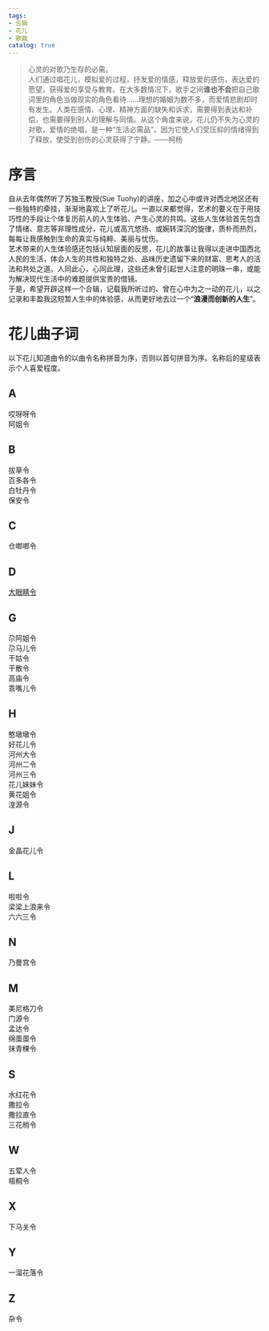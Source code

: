 ```yaml
---  
tags:  
- 合辑  
- 花儿  
- 歌曲  
catalog: true  
---  
```

> 心灵的对歌乃生存的必需。  
> 人们通过唱花儿，模拟爱的过程，抒发爱的情感，释放爱的感伤，表达爱的愿望，获得爱的享受与教育。在大多数情况下，歌手之间**谁也不会**把自己歌词里的角色当做现实的角色看待……理想的婚姻为数不多，而爱情悲剧却时有发生。人类在感情、心理、精神方面的缺失和诉求，需要得到表达和补偿，也需要得到别人的理解与同情。从这个角度来说，花儿仍不失为心灵的对歌，爱情的绝唱，是一种“生活必需品”。因为它使人们受压抑的情绪得到了释放，使受到创伤的心灵获得了宁静。——柯杨  


# 序言  
自从去年偶然听了苏独玉教授(Sue Tuohy)的讲座，加之心中或许对西北地区还有一些独特的牵挂，渐渐地喜欢上了听花儿。一直以来都觉得，艺术的要义在于用技巧性的手段让个体复历前人的人生体验、产生心灵的共鸣。这些人生体验首先包含了情绪、意志等非理性成分，花儿或高亢悠扬、或婉转深沉的旋律，质朴而热烈，每每让我感触到生命的真实与纯粹、美丽与忧伤。  
艺术带来的人生体验感还包括认知层面的反思，花儿的故事让我得以走进中国西北人民的生活，体会人生的共性和独特之处、品味历史遗留下来的财富、思考人的活法和共处之道。人同此心，心同此理，这些还未曾引起世人注意的明珠一串，或能为解决现代生活中的难题提供宝贵的借镜。  
于是，希望开辟这样一个合辑，记载我所听过的、曾在心中为之一动的花儿，以之记录和丰盈我这短暂人生中的体验感，从而更好地去过一个“**浪漫而创新的人生**”。  
# 花儿曲子词  
以下花儿知道曲令的以曲令名称拼音为序，否则以首句拼音为序。名称后的星级表示个人喜爱程度。  
## A  
哎呀呀令  
阿姐令  

## B  
拔草令  
百多各令  
白牡丹令  
保安令  

## C  
仓啷啷令  

## D  
[大眼睛令](<https://yuentsheh.github.io/_posts/Hua'er/大眼睛令.md/>) 

## G  
尕阿姐令  
尕马儿令  
干姑令  
干散令  
高庙令  
乖嘴儿令  

## H  
憨墩墩令  
好花儿令  
河州大令  
河州二令  
河州三令  
花儿妹妹令  
黄花姐令  
湟源令  

## J  
金晶花儿令  

## L  
啦啦令  
梁梁上浪来令  
六六三令  

## N  
乃曼宫令  

## M  
美尼格刀令  
门源令  
孟达令  
绵蛋蛋令  
抹青稞令  

## S  
水红花令  
撒拉令  
撒拉直令  
三花梢令  

## W  
五荤人令  
梧桐令  

## X  
下马关令  

## Y  
一溜花落令  

## Z  
杂令  




